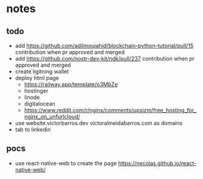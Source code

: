 # notes

## todo

- add https://github.com/adilmoujahid/blockchain-python-tutorial/pull/15 contribution when pr approved and merged
- add https://github.com/nostr-dev-kit/ndk/pull/237 contribution when pr approved and merged
- create ligitning wallet
- deploy html page
  - https://railway.app/template/o3MbZe
  - hostinger
  - linode
  - digitalocean
  - https://www.reddit.com/r/nginx/comments/upsizm/free_hosting_for_nginx_on_unfurlcloud/
- use website.victorbarros.dev victoralmeidabarros.com as domains
- tab to linkedin

## pocs

- use react-native-web to create the page https://necolas.github.io/react-native-web/
